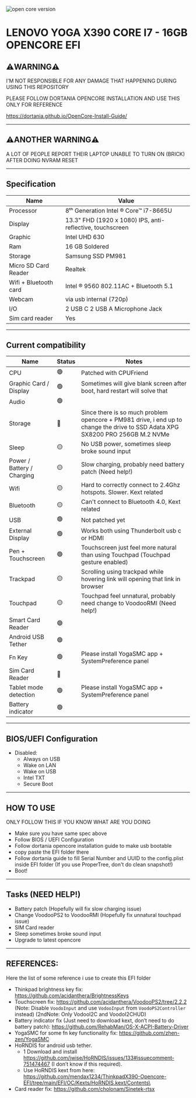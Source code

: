 ![open core version](https://badgen.net/badge/opencore/0.6.6/green "Open core version")

# LENOVO YOGA X390 CORE I7 - 16GB OPENCORE EFI

⚠️WARNING⚠️
----

I'M NOT RESPONSIBLE FOR ANY DAMAGE THAT HAPPENING DURING USING THIS REPOSITORY

PLEASE FOLLOW DORTANIA OPENCORE INSTALLATION AND USE THIS ONLY FOR REFERENCE 

https://dortania.github.io/OpenCore-Install-Guide/

----

⚠️ANOTHER WARNING⚠️
----

A LOT OF PEOPLE REPORT THEIR LAPTOP UNABLE TO TURN ON (BRICK) AFTER DOING NVRAM RESET

-----

Specification
-----

| Name                  | Value                                                     |
|-----------------------|-----------------------------------------------------------|
| Processor             | 8ᵗʰ Generation Intel ®  Core™ i7-8665U                    |
| Display               | 13.3" FHD (1920 x 1080) IPS, anti-reflective, touchscreen |
| Graphic               | Intel UHD 630                                             |
| Ram                   | 16 GB Soldered                                            |
| Storage               | Samsung SSD PM981                                         |
| Micro SD Card Reader  | Realtek                                                   |
| Wifi + Bluetooth card | Intel ®  9560 802.11AC + Bluetooth 5.1                    |
| Webcam                | via usb internal (720p)                                   |
| I/O                   | 2 USB C 2 USB A Microphone Jack                           |
| Sim card reader       | Yes                                                       |

----

Current compatibility
------

| Name                       | Status       | Notes                                                                                                                           |
|----------------------------|--------------|---------------------------------------------------------------------------------------------------------------------------------|
| CPU                        | 🟢           | Patched with CPUFriend                                                                                                          |
| Graphic Card / Display     | 🟢           | Sometimes will give blank screen after boot, hard restart will solve that                                                                                                                                |
| Audio                      | 🟢           |                                                                                                                                 |
| Storage                    | 🔴           | Since there is so much problem opencore + PM981 drive,  i end up to change the drive to SSD Adata XPG SX8200 PRO 256GB M.2 NVMe |
| Sleep                      | 🟡           | No USB power, sometimes sleep broke sound input                                                                                 |
| Power / Battery / Charging | 🟡           | Slow charging, probably need battery patch (Need help!)                                                                         |
| Wifi                       | 🟡           | Hard to correctly connect to 2.4Ghz hotspots. Slower. Kext related                                                              |
| Bluetooth                  | 🟡           | Can't connect to Bluetooth 4.0, Kext related                                                                                    |
| USB                        | 🟢           | Not patched yet                                                                                                                 |
| External Display           | 🟢           | Works both using Thunderbolt usb c or HDMI                                                                                      |
| Pen + Touchscreen          | 🟢           | Touchscreen just feel more natural than using Touchpad (Touchpad gesture enabled)                                               |
| Trackpad                   | 🟡           | Scrolling using trackpad while hovering link will opening that link in browser                                                  |
| Touchpad                   | 🟡           | Touchpad feel unnatural, probably need change to VoodooRMI (Need help!)                                                         |
| Smart Card Reader          | 🟢           |                                                                                                                                 |
| Android USB Tether         | 🟢           |                                                                                                                                 |
| Fn Key                     | 🟢           | Please install YogaSMC app + SystemPreference panel                                                                             |
| Sim Card Reader            | 🔴           |                                                                                                                                 |
| Tablet mode detection      | 🟢           | Please install YogaSMC app + SystemPreference panel                                                                             |
| Battery indicator          | 🟢           |                                                                                                                                 |
----

BIOS/UEFI Configuration
----
- Disabled:
    - Always on USB
    - Wake on LAN
    - Wake on USB
    - Intel TXT
    - Secure Boot
-----

HOW TO USE
----
ONLY FOLLOW THIS IF YOU KNOW WHAT ARE YOU DOING
- Make sure you have same spec above
- Follow BIOS / UEFI Configuration
- Follow dortania opencore installation guide to make usb bootable
- copy paste the EFI folder there
- Follow dortania guide to fill Serial Number and UUID to the config.plist inside EFI folder (If you use ProperTree, don't do clean snapshot!)
- Boot! 

----

Tasks (NEED HELP!)
----
- Battery patch (Hopefully will fix slow charging issue)
- Change VoodooPS2 to VoodooRMI (Hopefully fix unnatural touchpad issue)
- SIM Card reader
- Sleep sometimes broke sound input
- Upgrade to latest opencore


----

REFERENCES:
----
Here the list of some reference i use to create this EFI folder
- Thinkpad brightness key fix: https://github.com/acidanthera/BrightnessKeys
- Touchscreen fix: https://github.com/acidanthera/VoodooPS2/tree/2.2.2 (Note: Disable `VoodoInput` and use `VodooInput` from `VoodoPS2Controller` instead) (2ndNote: Only VodooI2C and VoodoI2CHUD)
- Battery indicator fix (Just need to download kext, don’t need to do battery patch): https://github.com/RehabMan/OS-X-ACPI-Battery-Driver
- YogaSMC for some fn key functionality fix: https://github.com/zhen-zen/YogaSMC
-  HoRNDIS for android usb tether.
    - 1 Download and install https://github.com/jwise/HoRNDIS/issues/133#issuecomment-751474467 (I don’t know if this required).
    - Use HoRNDIS kext from here: https://github.com/mendax1234/ThinkpadX390-Opencore-EFI/tree/main/EFI/OC/Kexts/HoRNDIS.kext/Contents\
- Card reader fix: https://github.com/cholonam/Sinetek-rtsx
